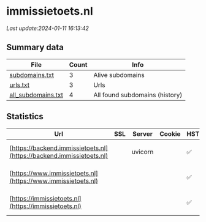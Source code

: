 # immissietoets.nl
*Last update:2024-01-11 16:13:42*
## Summary data
| File       | Count | Info |
|------------|-------|------|
|[subdomains.txt](/data/immissietoets/subdomains.txt)|3|Alive subdomains|
|[urls.txt](/data/immissietoets/urls.txt)|3|Urls|
|[all_subdomains.txt](/data/immissietoets/all_subdomains.txt)|4|All found subdomains (history)|
## Statistics
| Url | SSL | Server | Cookie | HSTS | CSP | XFO | XXP | RP | Tech |
|------------|-------|------|------|------|------|------|------|------|------|
|[https://backend.immissietoets.nl](https://backend.immissietoets.nl)| |uvicorn| |:white_check_mark: | | | |:white_check_mark: |HSTS Python Uvicorn|
|[https://www.immissietoets.nl](https://www.immissietoets.nl)| | | |:white_check_mark: | | | |:white_check_mark: |Express HSTS Node.js|
|[https://immissietoets.nl](https://immissietoets.nl)| | | |:white_check_mark: | | | |:white_check_mark: |Express HSTS Node.js|